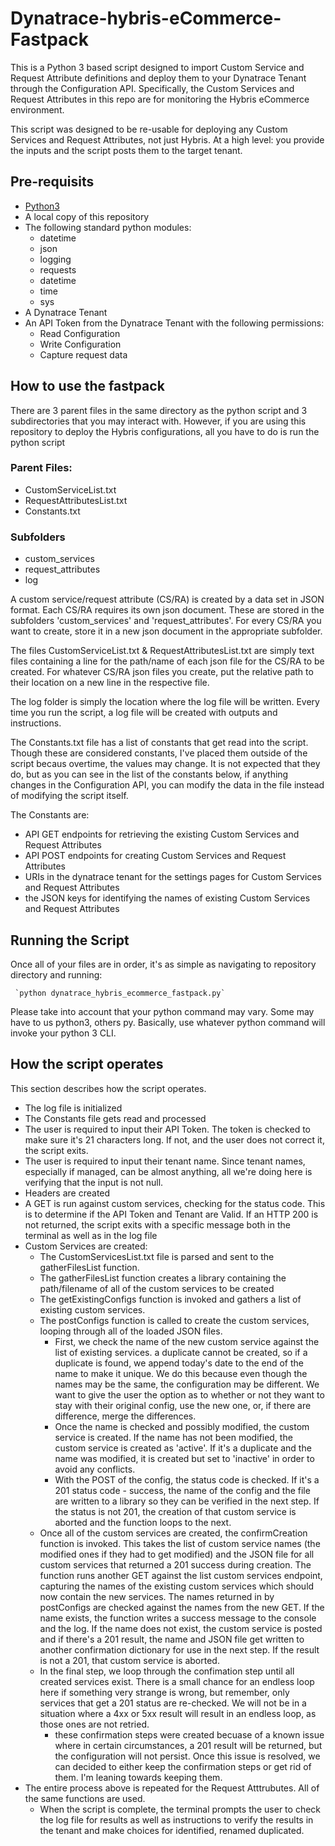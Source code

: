 # Dynatrace-hybris-eCommerce-Fastpack
This is a Python 3 based script designed to import Custom Service and Request Attribute definitions and deploy them to your Dynatrace Tenant through the Configuration API. Specifically, the Custom Services and Request Attributes in this repo are for monitoring the Hybris eCommerce environment. 

This script was designed to be re-usable for deploying any Custom Services and Request Attributes, not just Hybris. At a high level: you provide the inputs and the script posts them to the target tenant. 

## Pre-requisits 
* [Python3](https://www.python.org/downloads/)
* A local copy of this repository
* The following standard python modules:
  * datetime
  * json
  * logging 
  * requests
  * datetime
  * time
  * sys
* A Dynatrace Tenant
* An API Token from the Dynatrace Tenant with the following permissions:
  * Read Configuration
  * Write Configuration
  * Capture request data

## How to use the fastpack
There are 3 parent files in the same directory as the python script and 3 subdirectories that you may interact with. However, if you are using this repository to deploy the Hybris configurations, all you have to do is run the python script
### Parent Files:
* CustomServiceList.txt
* RequestAttributesList.txt
* Constants.txt
### Subfolders
* custom_services
* request_attributes
* log

A custom service/request attribute (CS/RA) is created by a data set in JSON format. Each CS/RA requires its own json document. These are stored in the subfolders 'custom_services' and 'request_attributes'. For every CS/RA you want to create, store it in a new json document in the appropriate subfolder. 

The files CustomServiceList.txt & RequestAttributesList.txt are simply text files containing a line for the path/name of each json file for the CS/RA to be created. For whatever CS/RA json files you create, put the relative path to their location on a new line in the respective file. 

The log folder is simply the location where the log file will be written. Every time you run the script, a log file will be created with outputs and instructions. 

The Constants.txt file has a list of constants that get read into the script. Though these are considered constants, I've placed them outside of the script becaus overtime, the values may change. It is not expected that they do, but as you can see in the list of the constants below, if anything changes in the Configuration API, you can modify the data in the file instead of modifying the script itself. 

The Constants are:
* API GET endpoints for retrieving the existing Custom Services and Request Attributes
* API POST endpoints for creating Custom Services and Request Attributes
* URIs in the dynatrace tenant for the settings pages for Custom Services and Request Attributes
* the JSON keys for identifying the names of existing Custom Services and Request Attributes

## Running the Script
Once all of your files are in order, it's as simple as navigating to repository directory and running:

     `python dynatrace_hybris_ecommerce_fastpack.py`

Please take into account that your python command may vary. Some may have to us python3, others py. Basically, use whatever python command will invoke your python 3 CLI.

## How the script operates
This section describes how the script operates. 

* The log file is initialized
* The Constants file gets read and processed
* The user is required to input their API Token. The token is checked to make sure it's 21 characters long. If not, and the user does not correct it, the script exits.
* The user is required to input their tenant name. Since tenant names, especially if managed, can be almost anything, all we're doing here is verifying that the input is not null. 
* Headers are created
* A GET is run against custom services, checking for the status code. This is to determine if the API Token and Tenant are Valid.  If an HTTP 200 is not returned, the script exits with a specific message both in the terminal as well as in the log file
* Custom Services are created:
  * The CustomServicesList.txt file is parsed and sent to the gatherFilesList function. 
  * The gatherFilesList function creates a library containing the path/filename of all of the custom services to be created
  * The getExistingConfigs function is invoked and gathers a list of existing custom services.
  * The postConfigs function is called to create the custom services, looping through all of the loaded JSON files.
     * First, we check the name of the new custom service against the list of existing services. a duplicate cannot be created, so if a duplicate is found, we append today's date to the end of the name to make it unique. We do this because even though the names may be the same, the configuration may be different. We want to give the user the option as to whether or not they want to stay with their original config, use the new one, or, if there are difference, merge the differences.
     * Once the name is checked and possibly modified, the custom service is created. If the name has not been modified, the custom service is created as 'active'. If it's a duplicate and the name was modified, it is created but set to 'inactive' in order to avoid any conflicts.  
     * With the POST of the config, the status code is checked. If it's a 201 status code - success, the name of the config and the file are written to a library so they can be verified in the next step. If the status is not 201, the creation of that custom service is aborted and the function loops to the next.
  * Once all of the custom services are created, the confirmCreation function is invoked. This takes the list of custom service names (the modified ones if they had to get modified) and the JSON file for all custom services that returned a 201 success during creation. The function runs another GET against the list custom services endpoint, capturing the names of the existing custom services which should now contain the new services. The names returned in by postConfigs are checked against the names from the new GET. If the name exists, the function writes a success message to the console and the log. If the name does not exist, the custom service is posted and if there's a 201 result, the name and JSON file get written to another confirmation dictionary for use in the next step. If the result is not a 201, that custom service is aborted.
  * In the final step, we loop through the confimation step until all created services exist. There is a small chance for an endless loop here if something very strange is wrong, but remember, only services that get a 201 status are re-checked. We will not be in a situation where a 4xx or 5xx result will result in an endless loop, as those ones are not retried.
     * these confirmation steps were created becuase of a known issue where in certain circumstances, a 201 result will be returned, but the configuration will not persist. Once this issue is resolved, we can decided to either keep the confirmation steps or get rid of them. I'm leaning towards keeping them.  
* The entire process above is repeated for the Request Atttrubutes. All of the same functions are used.
  * When the script is complete, the terminal prompts the user to check the log file for results as well as instructions to verify the results in the tenant and make choices for identified, renamed duplicated. 

